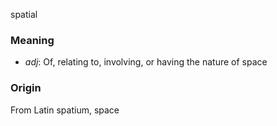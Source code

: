 spatial
### Meaning
+ _adj_: Of, relating to, involving, or having the nature of space

### Origin

From Latin spatium, space

